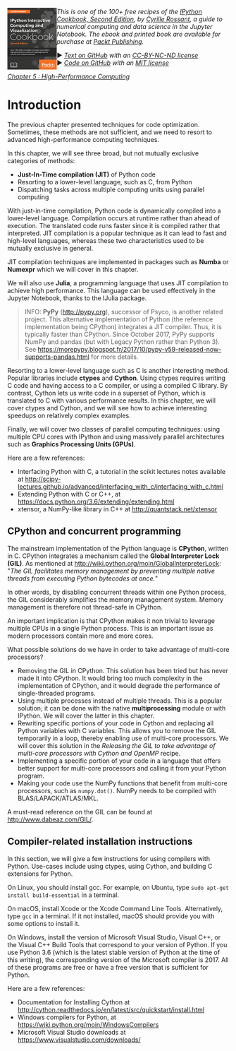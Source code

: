 <a href="https://github.com/ipython-books/cookbook-2nd"><img src="../cover-cookbook-2nd.png" align="left" alt="IPython Cookbook, Second Edition" height="140" /></a> *This is one of the 100+ free recipes of the [IPython Cookbook, Second Edition](https://github.com/ipython-books/cookbook-2nd), by [Cyrille Rossant](http://cyrille.rossant.net), a guide to numerical computing and data science in the Jupyter Notebook. The ebook and printed book are available for purchase at [Packt Publishing](https://www.packtpub.com/big-data-and-business-intelligence/ipython-interactive-computing-and-visualization-cookbook-second-e).*

▶ *[Text on GitHub](https://github.com/ipython-books/cookbook-2nd) with an [CC-BY-NC-ND license](https://creativecommons.org/licenses/by-nc-nd/3.0/us/legalcode)*  
▶ *[Code on GitHub](https://github.com/ipython-books/cookbook-2nd-code) with an [MIT license](https://opensource.org/licenses/MIT)*

[*Chapter 5 : High-Performance Computing*](../)

# Introduction

The previous chapter presented techniques for code optimization. Sometimes, these methods are not sufficient, and we need to resort to advanced high-performance computing techniques.

In this chapter, we will see three broad, but not mutually exclusive categories of methods:

* **Just-In-Time compilation (JIT)** of Python code
* Resorting to a lower-level language, such as C, from Python
* Dispatching tasks across multiple computing units using parallel computing

With just-in-time compilation, Python code is dynamically compiled into a lower-level language. Compilation occurs at runtime rather than ahead of execution. The translated code runs faster since it is compiled rather that interpreted. JIT compilation is a popular technique as it can lead to fast and high-level languages, whereas these two characteristics used to be mutually exclusive in general.

JIT compilation techniques are implemented in packages such as **Numba** or **Numexpr** which we will cover in this chapter.

We will also use **Julia**, a programming language that uses JIT compilation to achieve high performance. This language can be used effectively in the Jupyter Notebook, thanks to the IJulia package.

> INFO: **PyPy** (http://pypy.org), successor of Psyco, is another related project. This alternative implementation of Python (the reference implementation being CPython) integrates a JIT compiler. Thus, it is typically faster than CPython. Since October 2017, PyPy supports NumPy and pandas (but with Legacy Python rather than Python 3). See https://morepypy.blogspot.fr/2017/10/pypy-v59-released-now-supports-pandas.html for more details.

Resorting to a lower-level language such as C is another interesting method. Popular libraries include **ctypes** and **Cython**. Using ctypes requires writing C code and having access to a C compiler, or using a compiled C library. By contrast, Cython lets us write code in a superset of Python, which is translated to C with various performance results. In this chapter, we will cover ctypes and Cython, and we will see how to achieve interesting speedups on relatively complex examples.

Finally, we will cover two classes of parallel computing techniques: using multiple CPU cores with IPython and using massively parallel architectures such as **Graphics Processing Units (GPUs)**.

Here are a few references:

* Interfacing Python with C, a tutorial in the scikit lectures notes available at http://scipy-lectures.github.io/advanced/interfacing_with_c/interfacing_with_c.html
* Extending Python with C or C++, at https://docs.python.org/3.6/extending/extending.html
* xtensor, a NumPy-like library in C++ at http://quantstack.net/xtensor

## CPython and concurrent programming

The mainstream implementation of the Python language is **CPython**, written in C. CPython integrates a mechanism called the **Global Interpreter Lock (GIL)**. As mentioned at http://wiki.python.org/moin/GlobalInterpreterLock: "*The GIL facilitates memory management by preventing multiple native threads from executing Python bytecodes at once.*"

In other words, by disabling concurrent threads within one Python process, the GIL considerably simplifies the memory management system. Memory management is therefore not thread-safe in CPython.

An important implication is that CPython makes it non trivial to leverage multiple CPUs in a single Python process. This is an important issue as modern processors contain more and more cores.

What possible solutions do we have in order to take advantage of multi-core processors?

* Removing the GIL in CPython. This solution has been tried but has never made it into CPython. It would bring too much complexity in the implementation of CPython, and it would degrade the performance of single-threaded programs.
* Using multiple processes instead of multiple threads. This is a popular solution; it can be done with the native **multiprocessing** module or with IPython. We will cover the latter in this chapter.
* Rewriting specific portions of your code in Cython and replacing all Python variables with C variables. This allows you to remove the GIL temporarily in a loop, thereby enabling use of multi-core processors. We will cover this solution in the *Releasing the GIL to take advantage of multi-core processors with Cython and OpenMP* recipe.
* Implementing a specific portion of your code in a language that offers better support for multi-core processors and calling it from your Python program.
* Making your code use the NumPy functions that benefit from multi-core processors, such as `numpy.dot()`. NumPy needs to be compiled with BLAS/LAPACK/ATLAS/MKL.

A must-read reference on the GIL can be found at http://www.dabeaz.com/GIL/.

## Compiler-related installation instructions

In this section, we will give a few instructions for using compilers with Python. Use-cases include using ctypes, using Cython, and building C extensions for Python.

On Linux, you should install gcc. For example, on Ubuntu, type `sudo apt-get install build-essential` in a terminal.

On macOS, install Xcode or the Xcode Command Line Tools. Alternatively, type `gcc` in a terminal. If it not installed, macOS should provide you with some options to install it.

On Windows, install the version of Microsoft Visual Studio, Visual C++, or the Visual C++ Build Tools that correspond to your version of Python. If you use Python 3.6 (which is the latest stable version of Python at the time of this writing), the corresponding version of the Microsoft compiler is 2017. All of these programs are free or have a free version that is sufficient for Python.

Here are a few references:

* Documentation for Installing Cython at http://cython.readthedocs.io/en/latest/src/quickstart/install.html
* Windows compilers for Python, at https://wiki.python.org/moin/WindowsCompilers
* Microsoft Visual Studio downloads at https://www.visualstudio.com/downloads/
